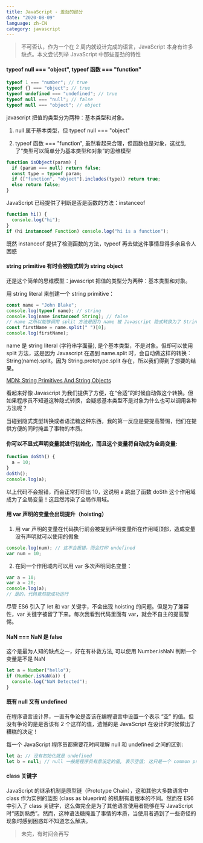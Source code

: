 ```yaml
---
title: JavaScript - 差劲的部分
date: "2020-08-09"
language: zh-CN
category: javascript
---
```


> 不可否认，作为一个在 2 周内就设计完成的语言，JavaScript 本身有许多缺点。本文尝试列举 JavaScript 中那些差劲的特性

#### typeof null === "object", typeof 函数 === "function"

```javascript
typeof 1 === "number"; // true
typeof {} === "object"; // true
typeof undefined === "undefined"; // true
typeof null === "null"; // false
typeof null === "object"; // object
```

javascript 把值的类型分为两种：基本类型和对象。

1. null 属于基本类型，但 typeof null === "object"

2. typeof 函数 === "function", 虽然看起来合理，但函数也是对象，这扰乱了“类型可以简单分为基本类型和对象”的思维模型

```javascript
function isObject(param) {
  if (param === null) return false;
  const type = typeof param;
  if (["function", "object"].includes(type)) return true;
  else return false;
}
```

JavaScript 已经提供了判断是否是函数的方法：instanceof

```javascript
function hi() {
  console.log("hi");
}
if (hi instanceof Function) console.log("hi is a function");
```

既然 instanceof 提供了检测函数的方法，typeof 再去做这件事情显得多余且令人困惑

#### string primitive 有时会被隐式转为 string object

还是这个简单的思维模型：javascript 把值的类型分为两种：基本类型和对象。

用 string literal 来创建一个 string primitive：

```javascript
const name = "John Blake";
console.log(typeof name); // string
console.log(name instanceof String); // false
// name 之所以能够调用 split 方法是因为 name 被 Javascript 隐式转换为了 String 对象！
const firstName = name.split(" ")[0];
console.log(firstName);
```

name 是 string literal (字符串字面量), 是个基本类型，不是对象。但却可以使用 split 方法，这是因为 Javascript 在遇到 name.split 时，会自动做这样的转换：String(name).split。因为 String.prototype.split 存在，所以我们得到了想要的结果。

[MDN: String Primitives And String Objects](https://developer.mozilla.org/en-US/docs/Web/JavaScript/Reference/Global_Objects/String#String_primitives_and_String_objects)

看起来好像 Javascript 为我们提供了方便，在“合适”的时候自动做这个转换。但如果程序员不知道这种隐式转换，会疑惑基本类型不是对象为什么也可以调用各种方法呢？

当碰到隐式类型转换或者语法糖这种东西，我的第一反应是要提高警惕，他们在提供方便的同时掩盖了事物的本质。

#### 你可以不显式声明变量就进行初始化，而且这个变量将自动成为全局变量:

```javascript
function doSth() {
  a = 10;
}
doSth();
console.log(a);
```

以上代码不会报错，而会正常打印出 10，这说明 a 跳出了函数 doSth 这个作用域成为了全局变量！这显然污染了全局作用域。

#### 用 var 声明的变量会出现提升（hoisting）

1. 用 var 声明的变量在代码执行前会被提到声明变量所在作用域顶部，造成变量没有声明就可以使用的假象

```javascript
console.log(num); // 这不会报错，而会打印 undefined
var num = 10;
```

2. 在同一个作用域内可以用 var 多次声明同名变量：

```javascript
var a = 10;
var a = 20;
console.log(a);
// 是的，代码竟然能成功运行
```

尽管 ES6 引入了 let 和 var 关键字，不会出现 hoisting 的问题。但是为了兼容性，var 关键字被留了下来。每次我看到代码里面有 var，就会不自主的提高警惕。

#### NaN === NaN 是 false

这个是最为人知的缺点之一，好在有补救方法, 可以使用 Number.isNaN 判断一个变量是不是 NaN

```javascript
let a = Number("hello");
if (Number.isNaN(a)) {
  console.log("NaN Detected");
}
```

#### 既有 null 又有 undefined

在程序语言设计界，一直有争论是否该在编程语言中设置一个表示 “空” 的值。但没有争论的是是否该有 2 个这样的值，遗憾的是 JavaScript 在设计的时候做出了糟糕的决定！

每一个 JavaScript 程序员都需要花时间理解 null 和 undefined 之间的区别:

```javascript
let a; // 没有初始化就是 undefined
let b = null; // null 一般是程序员有意设定的值, 表示空值; 这只是一个 common practice, 因为没人可以阻止你把一个变量显示初始化为 undefined
```

#### class 关键字

JavaScript 的继承机制是原型链（Prototype Chain），这和其他大多数语言中 class 作为实例的蓝图 (class as blueprint) 的机制有着根本的不同。然而在 ES6 中引入了 class 关键字，这么做完全是为了其他语言使用者能够在写 JavaScript 时“感到熟悉”。然而，这种语法糖掩盖了事情的本质，当使用者遇到了一些奇怪的现象时感到困惑却不知道怎么解决。

> 未完，有时间会再写
